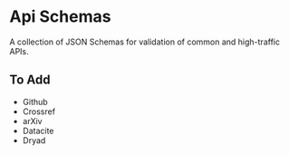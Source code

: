 # Api Schemas

A collection of JSON Schemas for validation of common and high-traffic APIs.

## To Add
* Github
* Crossref
* arXiv
* Datacite
* Dryad

